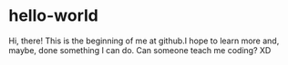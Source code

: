 # hello-world

Hi, there!
This is the beginning of me at github.I hope to learn more and, maybe, done something I can do.
Can someone teach me coding?
XD
